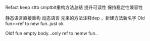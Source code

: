 Refact  keep sttb cmptblt重构方法总结 提升可读性 保持稳定性兼容性

静态语言直接重构
动态语言 元来的方法注释dep ，新建方法新名字
Old fun>>ref to new fun..just ok

Oldf fun empty body...only ref to nemw fun..



